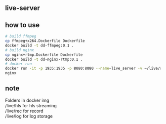 ## live-server

## how to use

```bash
# build ffmpeg
cp ffmpeg+x264.Dockerfile Dockerfile
docker build -t dd-ffmpeg:0.1 .
# build nginx
cp nginx+rtmp.Dockerfile Dockerfile
docker build -t dd-nginx-rtmp:0.1 .
# docker run 
docker run -it -p 1935:1935 -p 8080:8080 --name=live_server -v ~/live/rec:/live/rec dd-nginx-rtmp:0.1 /bin/bash 
nginx
```

## note
Folders in docker img  
/live/hls for hls streaming  
/live/rec for record  
/live/log for log storage  
